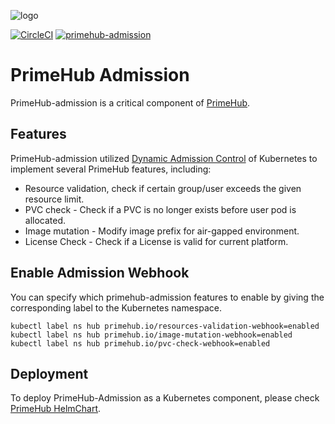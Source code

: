 ![logo](https://github.com/InfuseAI/primehub/raw/master/docs/media/logo.png?raw=true "PrimeHub")

[![CircleCI](https://circleci.com/gh/InfuseAI/primehub-admission.svg?style=svg)](https://circleci.com/gh/InfuseAI/primehub-admission)
[![primehub-admission](https://img.shields.io/docker/pulls/infuseai/primehub-admission?label=docker%20pulls)](https://hub.docker.com/r/infuseai/primehub-admission)

# PrimeHub Admission

PrimeHub-admission is a critical component of [PrimeHub](https://github.com/infuseai/primehub).

## Features

PrimeHub-admission utilized [Dynamic Admission Control](https://kubernetes.io/docs/reference/access-authn-authz/extensible-admission-controllers/) of Kubernetes to implement several PrimeHub features, including:
- Resource validation, check if certain group/user exceeds the given resource limit.
- PVC check - Check if a PVC is no longer exists before user pod is allocated.
- Image mutation - Modify image prefix for air-gapped environment.
- License Check - Check if a License is valid for current platform.

## Enable Admission Webhook

You can specify which primehub-admission features to enable by giving the corresponding label to the Kubernetes namespace.

```
kubectl label ns hub primehub.io/resources-validation-webhook=enabled
kubectl label ns hub primehub.io/image-mutation-webhook=enabled
kubectl label ns hub primehub.io/pvc-check-webhook=enabled
```

## Deployment

To deploy PrimeHub-Admission as a Kubernetes component, please check [PrimeHub HelmChart](https://github.com/InfuseAI/primehub/tree/master/chart/templates/admission).
